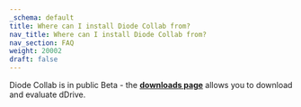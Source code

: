 ```yaml
---
_schema: default
title: Where can I install Diode Collab from?
nav_title: Where can I install Diode Collab from?
nav_section: FAQ
weight: 20002
draft: false
---
```

Diode Collab is in public Beta - the <a href="https://diode.io/resources/download" target="_blank" rel="noopener"><strong>downloads page</strong></a> allows you to download and evaluate dDrive.